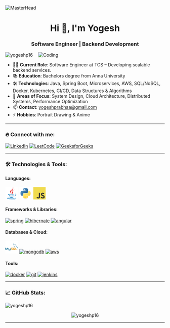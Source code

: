 ![MasterHead](https://user-images.githubusercontent.com/95478989/198955082-6e78ebb5-e1e4-49f9-8d32-6e5af3984dcd.gif)

<h1 align="center">Hi 👋, I'm Yogesh </h1>
<h3 align="center">Software Engineer | Backend Development </h3>
<img align="right" alt="Coding" width="400" src="https://www.lambdatest.com/resources/images/news24.gif">

<p align="left">
  <img src="https://komarev.com/ghpvc/?username=yogeshp16&label=Profile%20views&color=0e75b6&style=flat" alt="yogeshp16" />
</p>

- 👨‍💻 **Current Role**: Software Engineer at TCS – Developing scalable backend services.
- 📚 **Education**: Bachelors degree from Anna University
- 🛠️ **Technologies**: Java, Spring Boot, Microservices, AWS, SQL/NoSQL, Docker, Kubernetes, CI/CD, Data Structures & Algorithms
- 🔭 **Areas of Focus**: System Design, Cloud Architecture, Distributed Systems, Performance Optimization
- 📫 **Contact**: yogeshprabhaa@gmail.com
- ⚡ **Hobbies**: Portrait Drawing & Anime

---

### 🔥 **Connect with me:**
<p align="left">
  <a href="https://www.linkedin.com/in/yogesh-prabhakaran-ba1635229/" target="_blank"><img align="center" src="https://img.shields.io/badge/LinkedIn-blue?style=flat&logo=linkedin&logoColor=white" alt="LinkedIn" height="30"/></a>
  <a href="https://www.leetcode.com/yogesh166" target="_blank"><img align="center" src="https://img.shields.io/badge/LeetCode-FFA116?style=flat&logo=leetcode&logoColor=black" alt="LeetCode" height="30"/></a>
  <a href="https://auth.geeksforgeeks.org/user/yogeshn5ac" target="_blank"><img align="center" src="https://img.shields.io/badge/GeeksforGeeks-5F3F29?style=flat&logo=geeksforgeeks&logoColor=white" alt="GeeksforGeeks" height="30"/></a>
</p>

---

### 🛠️ **Technologies & Tools:**

#### **Languages:**
<a href="https://www.java.com" target="_blank"><img src="https://raw.githubusercontent.com/devicons/devicon/master/icons/java/java-original.svg" alt="java" width="40" height="40"/></a>
<a href="https://www.python.org" target="_blank"><img src="https://raw.githubusercontent.com/devicons/devicon/master/icons/python/python-original.svg" alt="python" width="40" height="40"/></a>
<a href="https://www.javascript.com/" target="_blank"><img src="https://raw.githubusercontent.com/devicons/devicon/master/icons/javascript/javascript-original.svg" alt="javascript" width="40" height="40"/></a>

#### **Frameworks & Libraries:**
<a href="https://spring.io/" target="_blank"><img src="https://www.vectorlogo.zone/logos/springio/springio-icon.svg" alt="spring" width="40" height="40"/></a>
<a href="https://www.hibernate.org/" target="_blank"><img src="https://www.hibernate.org/images/hibernate-logo.svg" alt="hibernate" width="40" height="40"/></a>
<a href="https://angular.io/" target="_blank"><img src="https://angular.io/assets/images/logos/angular/angular.svg" alt="angular" width="40" height="40"/></a>

#### **Databases & Cloud:**
<a href="https://www.mysql.com/" target="_blank"><img src="https://raw.githubusercontent.com/devicons/devicon/master/icons/mysql/mysql-original-wordmark.svg" alt="mysql" width="40" height="40"/></a>
<a href="https://www.mongodb.com/" target="_blank"><img src="https://www.vectorlogo.zone/logos/mongodb/mongodb-icon.svg" alt="mongodb" width="40" height="40"/></a>
<a href="https://aws.amazon.com/" target="_blank"><img src="https://upload.wikimedia.org/wikipedia/commons/a/a9/Amazon_Web_Services_Logo.svg" alt="aws" width="40" height="40"/></a>

#### **Tools:**
<a href="https://www.docker.com/" target="_blank"><img src="https://www.vectorlogo.zone/logos/docker/docker-icon.svg" alt="docker" width="40" height="40"/></a>
<a href="https://git-scm.com/" target="_blank"><img src="https://www.vectorlogo.zone/logos/git-scm/git-scm-icon.svg" alt="git" width="40" height="40"/></a>
<a href="https://www.jenkins.io/" target="_blank"><img src="https://upload.wikimedia.org/wikipedia/commons/5/5b/Jenkins_logo.svg" alt="jenkins" width="40" height="40"/></a>

---

### 📈 **GitHub Stats:**
<p align="left">
  <img src="https://github-readme-stats.vercel.app/api/top-langs?username=yogeshp16&show_icons=true&locale=en&layout=compact" alt="yogeshp16" />
</p>

<p align="center">
  <img src="https://github-readme-streak-stats.herokuapp.com/?user=yogeshp16&" alt="yogeshp16" />
</p>

---



